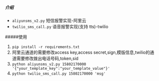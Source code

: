 ##### 介绍
- `aliyunsms_v2.py` 短信报警实现-阿里云
- `twilio_sms_call.py`  语音报警实现(支持 tts)-twilio

#####使用
1. `pip install -r requirements.txt`
2. 阿里云通道的需要修改access key,access secret,sign,模版信息,twilio的通道需要修改拨出电话号码,token,sid
3. `python aliyunsms_v2.py 15802170000 '{"your_template_key":"your_template_value"}'`
4. `python twilio_sms_call.py 15802170000 'msg'`
